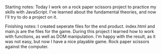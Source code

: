 Starting notes: 
Today I work on a rock paper scissors project to practice my skills with JavaScript. I've learned about the fundamental theories, and now I'll try to do a project on it. 

Finishing notes:
I created seperate files for the end product. index.html and main.js are the files for the game. During this project I learned how to work with functions, as well as DOM manipulation. I'm happy with the result, as it was not easy, but now I have a nice playable game. Rock paper scissors against the computer.